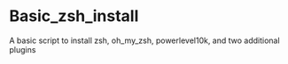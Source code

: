 # Basic_zsh_install
A basic script to install zsh, oh_my_zsh, powerlevel10k, and two additional plugins
